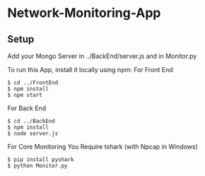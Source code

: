 # Network-Monitoring-App

## Setup

Add your Mongo Server in ../BackEnd/server.js and in Monitor.py

To run this App, install it locally using npm:
For Front End
```
$ cd ../FrontEnd
$ npm install
$ npm start
```
For Back End
```
$ cd ../BackEnd
$ npm install
$ node server.js
```
For Core Monitoring
You Require tshark (with Npcap in Windows)
```
$ pip install pyshark
$ python Monitor.py
```
